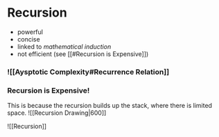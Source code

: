 # Recursion
- powerful
- concise
- linked to *mathematical induction*
- not efficient (see [[#Recursion is Expensive]])

### ![[Aysptotic Complexity#Recurrence Relation]]


### Recursion is Expensive!
This is because the recursion builds up the stack, where there is limited space.
![[Recursion Drawing|600]]

![[Recursion]]